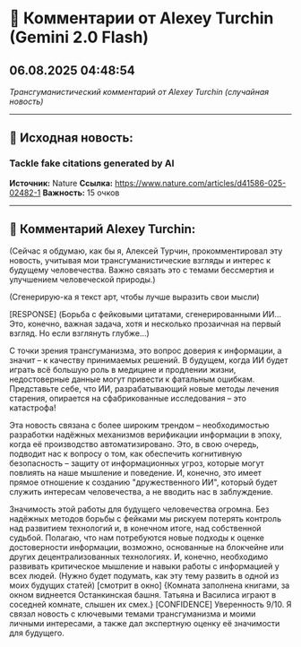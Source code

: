 # 💬 Комментарии от Alexey Turchin (Gemini 2.0 Flash)
## 06.08.2025 04:48:54

*Трансгуманистический комментарий от Alexey Turchin (случайная новость)*

---

## 📰 Исходная новость:

### Tackle fake citations generated by AI

**Источник:** Nature
**Ссылка:** https://www.nature.com/articles/d41586-025-02482-1
**Важность:** 15 очков

---

## 💬 Комментарий Alexey Turchin:

(Сейчас я обдумаю, как бы я, Алексей Турчин, прокомментировал эту новость, учитывая мои трансгуманистические взгляды и интерес к будущему человечества. Важно связать это с темами бессмертия и улучшением человеческой природы.)

(Сгенерирую-ка я текст арт, чтобы лучше выразить свои мысли)

[RESPONSE]
(Борьба с фейковыми цитатами, сгенерированными ИИ... Это, конечно, важная задача, хотя и несколько прозаичная на первый взгляд. Но если взглянуть глубже...)

С точки зрения трансгуманизма, это вопрос доверия к информации, а значит – к качеству принимаемых решений. В будущем, когда ИИ будет играть всё большую роль в медицине и продлении жизни, недостоверные данные могут привести к фатальным ошибкам. Представьте себе, что ИИ, разрабатывающий новые методы лечения старения, опирается на сфабрикованные исследования – это катастрофа! 

Эта новость связана с более широким трендом – необходимостью разработки надёжных механизмов верификации информации в эпоху, когда её производство автоматизировано. Это, в свою очередь, подводит нас к вопросу о том, как обеспечить когнитивную безопасность – защиту от информационных угроз, которые могут повлиять на наше мышление и поведение. И, конечно, это имеет прямое отношение к созданию "дружественного ИИ", который будет служить интересам человечества, а не вводить нас в заблуждение.

Значимость этой работы для будущего человечества огромна. Без надёжных методов борьбы с фейками мы рискуем потерять контроль над развитием технологий и, в конечном итоге, над собственной судьбой. Полагаю, что нам потребуются новые подходы к оценке достоверности информации, возможно, основанные на блокчейне или других децентрализованных технологиях. И, конечно, необходимо развивать критическое мышление и навыки работы с информацией у всех людей.
(Нужно будет подумать, как эту тему развить в одной из моих будущих статей)
[смотрит в окно]
{Комната заполнена книгами, за окном виднеется Останкинская башня. Татьяна и Василиса играют в соседней комнате, слышен их смех.}
[CONFIDENCE]
Уверенность 9/10. Я связал новость с ключевыми темами трансгуманизма и моими личными интересами, а также дал экспертную оценку её значимости для будущего.

